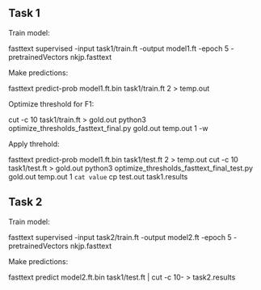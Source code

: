 
## Task 1

Train model:

fasttext supervised -input task1/train.ft -output model1.ft -epoch 5 -pretrainedVectors nkjp.fasttext

Make predictions:

fasttext predict-prob model1.ft.bin task1/train.ft 2 > temp.out

Optimize threshold for F1:

cut -c 10 task1/train.ft > gold.out
python3 optimize_thresholds_fasttext_final.py gold.out temp.out 1 -w

Apply threhold:

fasttext predict-prob model1.ft.bin task1/test.ft 2 > temp.out
cut -c 10 task1/test.ft > gold.out
python3 optimize_thresholds_fasttext_final_test.py gold.out temp.out 1 `cat value`
cp test.out task1.results

## Task 2

Train model:

fasttext supervised -input task2/train.ft -output model2.ft -epoch 5 -pretrainedVectors nkjp.fasttext

Make predictions:

fasttext predict model2.ft.bin task1/test.ft  | cut -c 10- > task2.results
